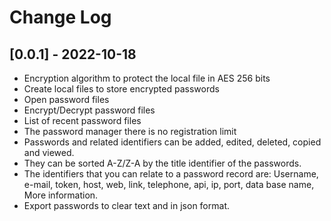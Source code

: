 # Change Log

## [0.0.1] - 2022-10-18
- Encryption algorithm to protect the local file in AES 256 bits
- Create local files to store encrypted passwords
- Open password files
- Encrypt/Decrypt password files
- List of recent password files
- The password manager there is no registration limit
- Passwords and related identifiers can be added, edited, deleted, copied and viewed.
- They can be sorted A-Z/Z-A by the title identifier of the passwords.
- The identifiers that you can relate to a password record are: Username, e-mail, token, host, web, link, telephone, api, ip, port, data base name, More information.
- Export passwords to clear text and in json format.